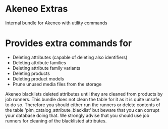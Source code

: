 # Akeneo Extras

Internal bundle for Akeneo with utility commands

# Provides extra commands for
- Deleting attributes (capable of deleting also identifiers)
- Deleting attribute families
- Deleting attribute family variants
- Deleting products
- Deleting product models
- Prune unused media files from the storage

Akeneo blacklists deleted attributes until they are cleaned from products by job runners.
This bundle does not clean the table for it as it is quite unsafe to do so. Therefore you should either run the runners
or delete contents of the table 'pim_catalog_attribute_blacklist' but beware that you can corrupt your database doing that.
We strongly advise that you should use job runners for cleaning of the blacklisted attributes.
